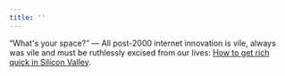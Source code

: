 ```yaml
---
title: ''
---
```


<q>What's your space?</q> &#8212; All post-2000 internet innovation is vile, always was vile and must be ruthlessly excised from our lives: [How to get rich quick in Silicon Valley](https://www.theguardian.com/news/2018/apr/17/get-rich-quick-silicon-valley-startup-billionaire-techie).
